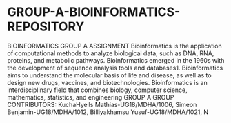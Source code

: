 # GROUP-A-BIOINFORMATICS-REPOSITORY
BIOINFORMATICS GROUP A ASSIGNMENT
Bioinformatics is the application of computational methods to analyze biological data, such as DNA, RNA, proteins, and metabolic pathways. Bioinformatics emerged in the 1960s with the development of sequence analysis tools and databases1. Bioinformatics aims to understand the molecular basis of life and disease, as well as to design new drugs, vaccines, and biotechnologies. Bioinformatics is an interdisciplinary field that combines biology, computer science, mathematics, statistics, and engineering
GROUP A
GROUP CONTRIBUTORS: 
KuchaHyells Mathias-UG18/MDHA/1006,
Simeon Benjamin-UG18/MDHA/1012,
Billiyakhamsu Yusuf-UG18/MDHA/1021,
N
